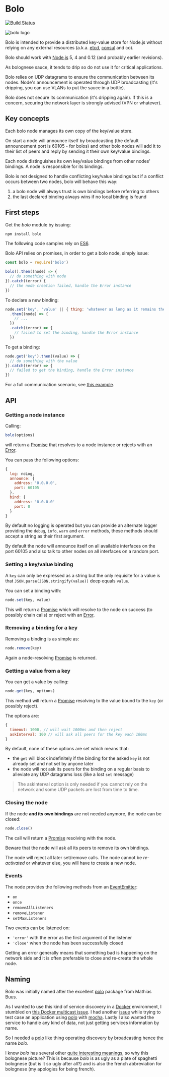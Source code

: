 # Bolo

[![Build Status](https://travis-ci.org/gautaz/bolo.svg?branch=master)](https://travis-ci.org/gautaz/bolo)

![bolo logo](bolo.jpg)

Bolo is intended to provide a distributed key-value store for Node.js without relying on any external resources (a.k.a. [etcd](https://coreos.com/etcd/), [consul](https://www.consul.io/) and co).

Bolo should work with [Node.js](https://nodejs.org) 5, 4 and 0.12 (and probably earlier revisions).

As bolognese sauce, it tends to drip so do not use it for critical applications.

Bolo relies on UDP datagrams to ensure the communication between its nodes. Node's announcement is operated through UDP broadcasting (it's dripping, you can use VLANs to put the sauce in a bottle).

Bolo does not secure its communication (it's dripping again). If this is a concern, securing the network layer is strongly advised (VPN or whatever).

## Key concepts

Each bolo node manages its own copy of the key/value store.

On start a node will announce itself by broadcasting (the default announcement port is 60105 - for bolos) and other bolo nodes will add it to their list of peers and reply by sending it their own key/value bindings.

Each node distinguishes its own key/value bindings from other nodes' bindings. A node is responsible for its bindings.

Bolo is not designed to handle conflicting key/value bindings but if a conflict occurs between two nodes, bolo will behave this way:

1. a bolo node will always trust is own bindings before referring to others
2. the last declared binding always wins if no local binding is found

## First steps

Get the *bolo* module by issuing:

```bash
npm install bolo
```

The following code samples rely on [ES6](http://www.ecma-international.org/ecma-262/6.0/index.html).

Bolo API relies on promises, in order to get a bolo node, simply issue:

```javascript
const bolo = require('bolo')

bolo().then((node) => {
  // do something with node
}).catch((error) {
  // the node creation failed, handle the Error instance
})
```

To declare a new binding:

```javascript
node.set('key', 'value' || { thing: 'whatever as long as it remains the same after a JSON.parse(JSON.stringify(thing))')
  .then((node) => {
    // ...
  })
  .catch((error) => {
    // failed to set the binding, handle the Error instance
  })
```

To get a binding:

```javascript
node.get('key').then((value) => {
  // do something with the value
}).catch((error) => {
  // failed to get the binding, handle the Error instance
})
```

For a full communication scenario, see [this example](example/monoprocess.js).

## API

### Getting a node instance

Calling:

```javascript
bolo(options)
```

will return a [Promise][2] that resolves to a node instance or rejects with an [Error][1].

You can pass the following options:

```javascript
{
  log: noLog,
  announce: {
    address: '0.0.0.0',
    port: 60105
  },
  bind: {
    address: '0.0.0.0'
    port: 0
  }
}
```

By default no logging is operated but you can provide an alternate logger providing the `debug`, `info`, `warn` and `error` methods, these methods should accept a string as their first argument.

By default the node will announce itself on all available interfaces on the port 60105 and also talk to other nodes on all interfaces on a random port.

### Setting a key/value binding

A `key` can only be expressed as a string but the only requisite for a value is that `JSON.parse(JSON.stringify(value))` deep equals `value`.

You can set a binding with:

```javascript
node.set(key, value)
```

This will return a [Promise][2] which will resolve to the node on success (to possibly chain calls) or reject with an [Error][1].

### Removing a binding for a key

Removing a binding is as simple as:

```javascript
node.remove(key)
```

Again a node-resolving [Promise][2] is returned.

### Getting a value from a key

You can get a value by calling:

```javascript
node.get(key, options)
```

This method will return a [Promise][2] resolving to the value bound to the `key` (or possibly reject).

The options are:

```javascript
{
  timeout: 1000, // will wait 1000ms and then reject
  askInterval: 100 // will ask all peers for the key each 100ms
}
```

By default, none of these options are set which means that:

- the `get` will block indefinitely if the binding for the asked `key` is not already set and not set by anyone later
- the node will not ask its peers for the binding on a regular basis to alleviate any UDP datagrams loss (like a lost `set` message)

> The askInterval option is only needed if you cannot rely on the network and some UDP packets are lost from time to time.

### Closing the node

If the node **and its own bindings** are not needed anymore, the node can be closed:

```javascript
node.close()
```

The call will return a [Promise][2] resolving with the node.

Beware that the node will ask all its peers to remove its own bindings.

The node will reject all later set/remove calls.
The node cannot be *re-activated* or whatever else, you will have to create a new node.

### Events

The node provides the following methods from an [EventEmitter](https://nodejs.org/api/events.html#events_class_eventemitter):

- `on`
- `once`
- `removeAllListeners`
- `removeListener`
- `setMaxListeners`

Two events can be listened on:

- `'error'` with the error as the first argument of the listener
- `'close'` when the node has been successfully closed

Getting an error generally means that something bad is happening on the network side and it is often preferable to close and re-create the whole node.

## Naming

Bolo was initially named after the excellent [polo][3] package from Mathias Buus.

As I wanted to use this kind of service discovery in a [Docker](https://www.docker.com/) environment, I stumbled on [this Docker multicast issue]( https://github.com/docker/docker/issues/3043).
I had another [issue](https://github.com/mafintosh/polo/issues/28) while trying to test case an application using [polo][3] with [mocha](https://github.com/mochajs/mocha).
Lastly I also wanted the service to handle any kind of data, not just getting services information by name.

So I needed a [polo][3] like thing operating discovery by broadcasting hence the name *bolo*.

I know *bolo* has several other [quite interesting meanings](https://en.wikipedia.org/wiki/Bolo), so why this bolognese picture?
This is because *bolo* is as ugly as a plate of spaghetti bolognese (but is it so ugly after all?) and is also the french abbreviation for bolognese (my apologies for being french).

[1]: https://developer.mozilla.org/en-US/docs/Web/JavaScript/Reference/Global_Objects/Error
[2]: https://promisesaplus.com/
[3]: https://github.com/mafintosh/polo
